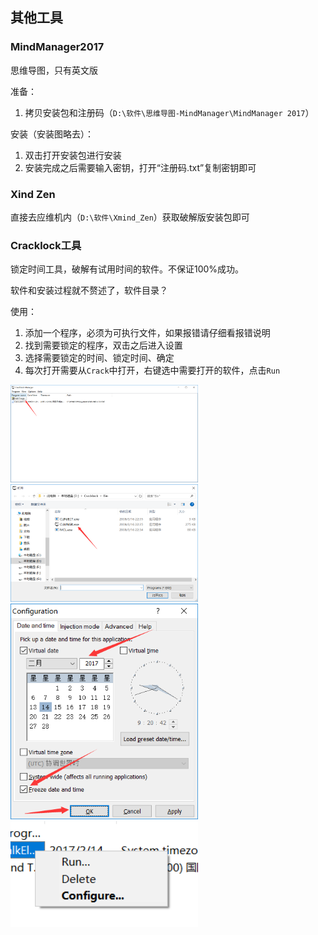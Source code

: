 ## 其他工具

### MindManager2017

思维导图，只有英文版

准备：

1. 拷贝安装包和注册码（`D:\软件\思维导图-MindManager\MindManager 2017`）

安装（安装图略去）：

1. 双击打开安装包进行安装
2. 安装完成之后需要输入密钥，打开“注册码.txt”复制密钥即可

### Xind Zen

直接去应维机内（`D:\软件\Xmind_Zen`）获取破解版安装包即可

### Cracklock工具

锁定时间工具，破解有试用时间的软件。不保证100%成功。

软件和安装过程就不赘述了，软件目录？

使用：

1. 添加一个程序，必须为可执行文件，如果报错请仔细看报错说明
2. 找到需要锁定的程序，双击之后进入设置
3. 选择需要锁定的时间、锁定时间、确定
4. 每次打开需要从`Crack`中打开，右键选中需要打开的软件，点击`Run`

<img src="../images/Chapter2/crack-1.png" width="300px" />

<img src="../images/Chapter2/crack-2.png" width="300px" />

<img src="../images/Chapter2/crack-3.png" width="300px" />

<img src="../images/Chapter2/crack-4.png" width="300px" />

<div STYLE="page-break-after: always;"></div>
